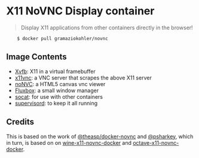 # X11 NoVNC Display container

> Display X11 applications from other containers directly in the browser!

```
    $ docker pull gramaziokohler/novnc
```

## Image Contents

* [Xvfb](http://www.x.org/releases/X11R7.6/doc/man/man1/Xvfb.1.xhtml): X11 in a virtual framebuffer
* [x11vnc](http://www.karlrunge.com/x11vnc/): a VNC server that scrapes the above X11 server
* [noNVC](https://kanaka.github.io/noVNC/): a HTML5 canvas vnc viewer
* [Fluxbox](http://www.fluxbox.org/): a small window manager
* [socat](http://www.dest-unreach.org/socat/): for use with other containers
* [supervisord](http://supervisord.org): to keep it all running

## Credits

This is based on the work of [@theasp/docker-novnc](https://github.com/theasp/docker-novnc) and [@psharkey](https://github.com/psharkey/docker/tree/master/novnc), which in turn, is based on on [wine-x11-novnc-docker](https://github.com/solarkennedy/wine-x11-novnc-docker) and [octave-x11-novnc-docker](https://hub.docker.com/r/epflsti/octave-x11-novnc-docker/).